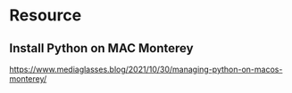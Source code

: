 # Resource

## Install Python on MAC Monterey
https://www.mediaglasses.blog/2021/10/30/managing-python-on-macos-monterey/
